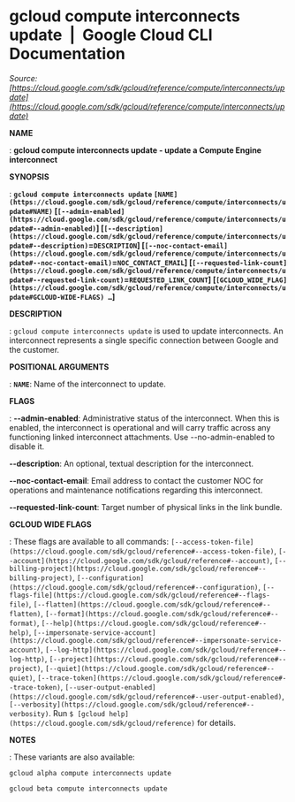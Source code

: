 # gcloud compute interconnects update  |  Google Cloud CLI Documentation

*Source: [https://cloud.google.com/sdk/gcloud/reference/compute/interconnects/update](https://cloud.google.com/sdk/gcloud/reference/compute/interconnects/update)*

**NAME**

: **gcloud compute interconnects update - update a Compute Engine interconnect**

**SYNOPSIS**

: **`gcloud compute interconnects update` `[NAME](https://cloud.google.com/sdk/gcloud/reference/compute/interconnects/update#NAME)` [`[--admin-enabled](https://cloud.google.com/sdk/gcloud/reference/compute/interconnects/update#--admin-enabled)`] [`[--description](https://cloud.google.com/sdk/gcloud/reference/compute/interconnects/update#--description)`=`DESCRIPTION`] [`[--noc-contact-email](https://cloud.google.com/sdk/gcloud/reference/compute/interconnects/update#--noc-contact-email)`=`NOC_CONTACT_EMAIL`] [`[--requested-link-count](https://cloud.google.com/sdk/gcloud/reference/compute/interconnects/update#--requested-link-count)`=`REQUESTED_LINK_COUNT`] [`[GCLOUD_WIDE_FLAG](https://cloud.google.com/sdk/gcloud/reference/compute/interconnects/update#GCLOUD-WIDE-FLAGS) …`]**

**DESCRIPTION**

: `gcloud compute interconnects update` is used to update
interconnects. An interconnect represents a single specific connection between
Google and the customer.

**POSITIONAL ARGUMENTS**

: **`NAME`**:
Name of the interconnect to update.

**FLAGS**

: **--admin-enabled**:
Administrative status of the interconnect. When this is enabled, the
interconnect is operational and will carry traffic across any functioning linked
interconnect attachments. Use --no-admin-enabled to disable it.

**--description**:
An optional, textual description for the interconnect.

**--noc-contact-email**:
Email address to contact the customer NOC for operations and maintenance
notifications regarding this interconnect.

**--requested-link-count**:
Target number of physical links in the link bundle.

**GCLOUD WIDE FLAGS**

: These flags are available to all commands: `[--access-token-file](https://cloud.google.com/sdk/gcloud/reference#--access-token-file)`,
`[--account](https://cloud.google.com/sdk/gcloud/reference#--account)`, `[--billing-project](https://cloud.google.com/sdk/gcloud/reference#--billing-project)`,
`[--configuration](https://cloud.google.com/sdk/gcloud/reference#--configuration)`,
`[--flags-file](https://cloud.google.com/sdk/gcloud/reference#--flags-file)`,
`[--flatten](https://cloud.google.com/sdk/gcloud/reference#--flatten)`, `[--format](https://cloud.google.com/sdk/gcloud/reference#--format)`, `[--help](https://cloud.google.com/sdk/gcloud/reference#--help)`, `[--impersonate-service-account](https://cloud.google.com/sdk/gcloud/reference#--impersonate-service-account)`,
`[--log-http](https://cloud.google.com/sdk/gcloud/reference#--log-http)`,
`[--project](https://cloud.google.com/sdk/gcloud/reference#--project)`, `[--quiet](https://cloud.google.com/sdk/gcloud/reference#--quiet)`, `[--trace-token](https://cloud.google.com/sdk/gcloud/reference#--trace-token)`, `[--user-output-enabled](https://cloud.google.com/sdk/gcloud/reference#--user-output-enabled)`,
`[--verbosity](https://cloud.google.com/sdk/gcloud/reference#--verbosity)`.
Run `$ [gcloud help](https://cloud.google.com/sdk/gcloud/reference)` for details.

**NOTES**

: These variants are also available:

```
gcloud alpha compute interconnects update
```

```
gcloud beta compute interconnects update
```
